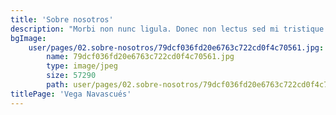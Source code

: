 ```yaml
---
title: 'Sobre nosotros'
description: "Morbi non nunc ligula. Donec non lectus sed mi tristique sagittis. Etiam sagittis sollicitudin eros at tempus. Maecenas tincidunt mi ac libero ullamcorper mattis. Proin eget diam at ipsum euismod cursus et at lectus. Nulla risus velit, pretium ut mauris id, suscipit tincidunt ante. Morbi vel pulvinar diam. Donec sagittis adipiscing ipsum et suscipit. Integer velit purus, laoreet sit amet urna ac, porta faucibus justo. Nulla commodo et nulla tincidunt tristique. Cras sit amet tortor accumsan, commodo metus ut, mattis magna.\r\n\r\nProin eget nulla ut lectus placerat pulvinar nec quis leo. Phasellus bibendum purus quam, nec aliquam augue tempus vel. Cum sociis natoque penatibus et magnis dis parturient montes, nascetur ridiculus mus. Nam ultrices nec urna ac consectetur. Maecenas aliquam egestas massa, non volutpat nunc eleifend at. Vestibulum elementum cursus enim, eu dictum sem consequat ut. Duis consectetur, felis sed congue viverra, neque lorem iaculis urna, suscipit mattis turpis orci at ligula. Donec mauris mi, molestie ut diam eget, eleifend ultrices tortor."
bgImage:
    user/pages/02.sobre-nosotros/79dcf036fd20e6763c722cd0f4c70561.jpg:
        name: 79dcf036fd20e6763c722cd0f4c70561.jpg
        type: image/jpeg
        size: 57290
        path: user/pages/02.sobre-nosotros/79dcf036fd20e6763c722cd0f4c70561.jpg
titlePage: 'Vega Navascués'
---
```


